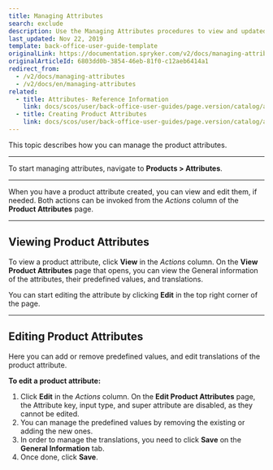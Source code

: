 ```yaml
---
title: Managing Attributes
search: exclude
description: Use the Managing Attributes procedures to view and updated product attributes in the Back Office.
last_updated: Nov 22, 2019
template: back-office-user-guide-template
originalLink: https://documentation.spryker.com/v2/docs/managing-attributes
originalArticleId: 6803dd0b-3854-46eb-81f0-c12aeb6414a1
redirect_from:
  - /v2/docs/managing-attributes
  - /v2/docs/en/managing-attributes
related:
  - title: Attributes- Reference Information
    link: docs/scos/user/back-office-user-guides/page.version/catalog/attributes/references/attributes-reference-information.html
  - title: Creating Product Attributes
    link: docs/scos/user/back-office-user-guides/page.version/catalog/attributes/creating-product-attribute.html
---
```


This topic describes how you can manage the product attributes.
***
To start managing attributes, navigate to **Products > Attributes**.
***
When you have a product attribute created, you can view and edit them, if needed. Both actions can be invoked from the _Actions_ column of the **Product Attributes** page.
***
## Viewing Product Attributes

To view a product attribute, click **View** in the _Actions_ column. 
On the **View Product Attributes** page that opens, you can view the General information of the attributes, their predefined values, and translations.

You can start editing the attribute by clicking **Edit** in the top right corner of the page.
***
## Editing Product Attributes
Here you can add or remove predefined values, and edit translations of the product attribute.

**To edit a product attribute:**
1. Click **Edit** in the _Actions_ column. 
    On the **Edit Product Attributes** page, the Attribute key, input type, and super attribute are disabled, as they cannot be edited.
2. You can manage the predefined values by removing the existing or adding the new ones.
3. In order to manage the translations, you need to click **Save** on the **General Information** tab.
4. Once done, click **Save**. 
